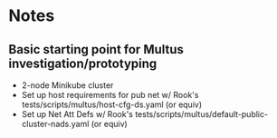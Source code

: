 # Notes

## Basic starting point for Multus investigation/prototyping

- 2-node Minikube cluster
- Set up host requirements for pub net w/ Rook's tests/scripts/multus/host-cfg-ds.yaml (or equiv)
- Set up Net Att Defs w/ Rook's tests/scripts/multus/default-public-cluster-nads.yaml (or equiv)

